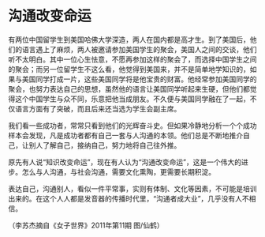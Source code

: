 # 沟通改变命运

有两位中国留学生到美国哈佛大学深造，两人在国内都是高才生。到了美国后，他们的语言遇上了麻烦，两人被邀请参加美国学生的聚会，美国人之间的交谈，他们听不太明白。其中一位心生怯意，不愿再参加这样的聚会了，而选择中国学生之间的聚会；而另一位留学生不这么看，他觉得到美国来，并不是简单地学知识的，如果与美国同学打成一片，这些美国同学将是他宝贵的财富。他经常参加美国同学的聚会，也努力表达自己的思想，虽然他的语言让美国同学听起来生硬，但他们都觉得这个中国学生与众不同，乐意把他当成朋友。不久便与美国同学融在了一起，不仅语言方面有了突破，而且后来还当选为学生会副主席。 

我们看一些成功者，常常只看到他们的光辉奋斗史。但如果冷静地分析一个个成功样本会发现，凡是成功者都有自己一套与人沟通的本领。他们总是不断地推介自己，让别人了解自己，接纳自己，努力地将自己往外推。 

原先有人说“知识改变命运”，现在有人认为“沟通改变命运”，这是一个伟大的进步。怎么与人沟通，与社会沟通，需要文化熏陶，更需要长期积淀。 

表达自己，沟通别人，看似一件平常事，实则有体制、文化等因素，不可能是培训出来的。在这个人人都是发音器的传播时代里，“沟通者成大业”，几乎没有人不相信。 

（李苏杰摘自《女子世界》2011年第11期 图/仙鹤）